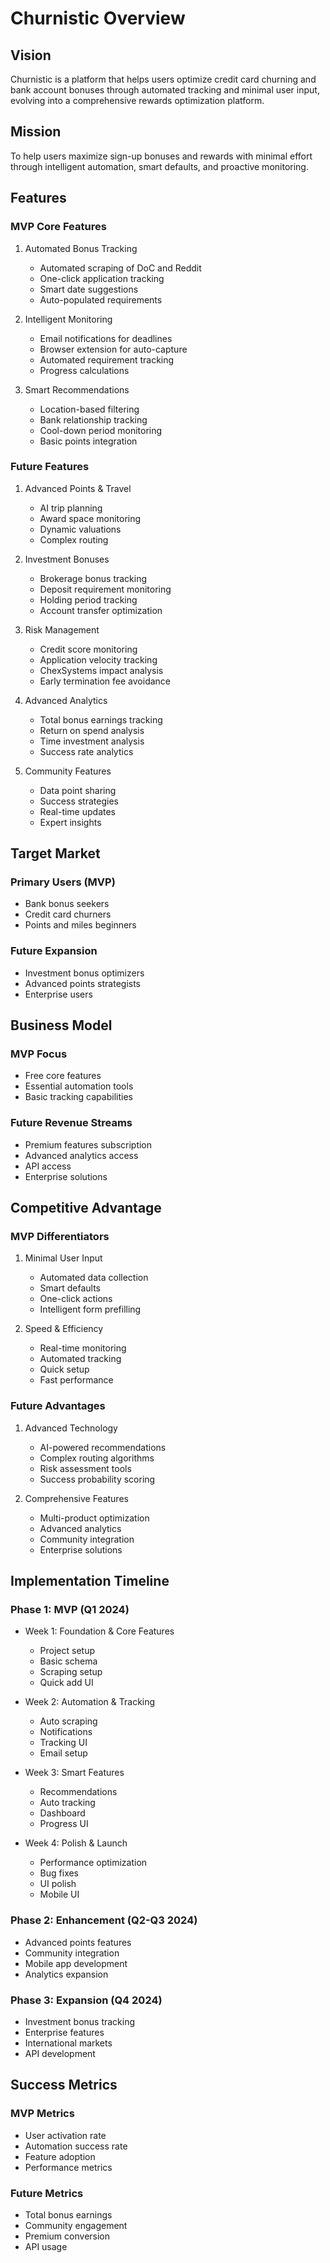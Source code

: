 # Churnistic Overview

## Vision

Churnistic is a platform that helps users optimize credit card churning and bank account bonuses through automated tracking and minimal user input, evolving into a comprehensive rewards optimization platform.

## Mission

To help users maximize sign-up bonuses and rewards with minimal effort through intelligent automation, smart defaults, and proactive monitoring.

## Features

### MVP Core Features

1. Automated Bonus Tracking
   - Automated scraping of DoC and Reddit
   - One-click application tracking
   - Smart date suggestions
   - Auto-populated requirements

2. Intelligent Monitoring
   - Email notifications for deadlines
   - Browser extension for auto-capture
   - Automated requirement tracking
   - Progress calculations

3. Smart Recommendations
   - Location-based filtering
   - Bank relationship tracking
   - Cool-down period monitoring
   - Basic points integration

### Future Features

1. Advanced Points & Travel
   - AI trip planning
   - Award space monitoring
   - Dynamic valuations
   - Complex routing

2. Investment Bonuses
   - Brokerage bonus tracking
   - Deposit requirement monitoring
   - Holding period tracking
   - Account transfer optimization

3. Risk Management
   - Credit score monitoring
   - Application velocity tracking
   - ChexSystems impact analysis
   - Early termination fee avoidance

4. Advanced Analytics
   - Total bonus earnings tracking
   - Return on spend analysis
   - Time investment analysis
   - Success rate analytics

5. Community Features
   - Data point sharing
   - Success strategies
   - Real-time updates
   - Expert insights

## Target Market

### Primary Users (MVP)
- Bank bonus seekers
- Credit card churners
- Points and miles beginners

### Future Expansion
- Investment bonus optimizers
- Advanced points strategists
- Enterprise users

## Business Model

### MVP Focus
- Free core features
- Essential automation tools
- Basic tracking capabilities

### Future Revenue Streams
- Premium features subscription
- Advanced analytics access
- API access
- Enterprise solutions

## Competitive Advantage

### MVP Differentiators
1. Minimal User Input
   - Automated data collection
   - Smart defaults
   - One-click actions
   - Intelligent form prefilling

2. Speed & Efficiency
   - Real-time monitoring
   - Automated tracking
   - Quick setup
   - Fast performance

### Future Advantages
1. Advanced Technology
   - AI-powered recommendations
   - Complex routing algorithms
   - Risk assessment tools
   - Success probability scoring

2. Comprehensive Features
   - Multi-product optimization
   - Advanced analytics
   - Community integration
   - Enterprise solutions

## Implementation Timeline

### Phase 1: MVP (Q1 2024)
- Week 1: Foundation & Core Features
  - Project setup
  - Basic schema
  - Scraping setup
  - Quick add UI

- Week 2: Automation & Tracking
  - Auto scraping
  - Notifications
  - Tracking UI
  - Email setup

- Week 3: Smart Features
  - Recommendations
  - Auto tracking
  - Dashboard
  - Progress UI

- Week 4: Polish & Launch
  - Performance optimization
  - Bug fixes
  - UI polish
  - Mobile UI

### Phase 2: Enhancement (Q2-Q3 2024)
- Advanced points features
- Community integration
- Mobile app development
- Analytics expansion

### Phase 3: Expansion (Q4 2024)
- Investment bonus tracking
- Enterprise features
- International markets
- API development

## Success Metrics

### MVP Metrics
- User activation rate
- Automation success rate
- Feature adoption
- Performance metrics

### Future Metrics
- Total bonus earnings
- Community engagement
- Premium conversion
- API usage

